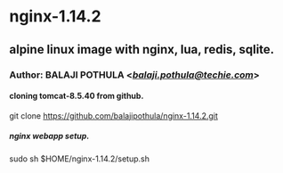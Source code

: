 # nginx-1.14.2
## alpine linux image with nginx, lua, redis, sqlite.
### Author: BALAJI POTHULA <*balaji.pothula@techie.com*>

#### cloning tomcat-8.5.40 from github.
git clone https://github.com/balajipothula/nginx-1.14.2.git

##### nginx webapp setup.
sudo sh $HOME/nginx-1.14.2/setup.sh
